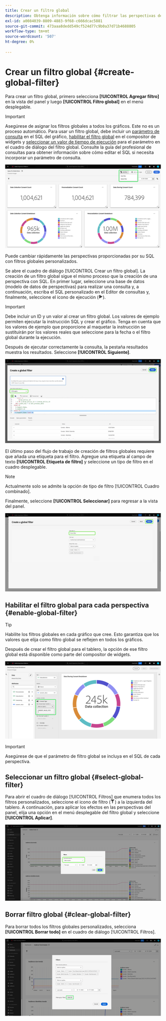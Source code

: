 ```yaml
---
title: Crear un filtro global
description: Obtenga información sobre cómo filtrar las perspectivas de datos con un filtro personalizado aplicado globalmente.
exl-id: a0084039-8809-4883-9f68-c666dcac5881
source-git-commit: 473aaa8dedd549cf524d77c9b0a37d71b4688805
workflow-type: tm+mt
source-wordcount: '507'
ht-degree: 0%

---
```


# Crear un filtro global {#create-global-filter}

Para crear un filtro global, primero selecciona **[!UICONTROL Agregar filtro]** en la vista del panel y luego **[!UICONTROL Filtro global]** en el menú desplegable.

>[!IMPORTANT]
>
>Asegúrese de asignar los filtros globales a todos los gráficos. Este no es un proceso automático. Para usar un filtro global, debe incluir un [parámetro de consulta](../../../query-service/ui/parameterized-queries.md) en el SQL del gráfico, [habilitar el filtro global](#enable-global-filter) en el compositor de widgets y [seleccionar un valor de tiempo de ejecución](#select-global-filter) para el parámetro en el cuadro de diálogo del filtro global. Consulte la guía del profesional de consultas para obtener información sobre cómo editar el SQL si necesita incorporar un parámetro de consulta.

![Panel personalizado con el elemento Agregar filtro y su menú desplegable resaltados.](../../images/sql-insights-query-pro-mode/add-filter.png)

Puede cambiar rápidamente las perspectivas proporcionadas por su SQL con filtros globales personalizados.

Se abre el cuadro de diálogo [!UICONTROL Crear un filtro global]. La creación de un filtro global sigue el mismo proceso que la creación de una perspectiva con SQL. En primer lugar, seleccione una base de datos (modelo de datos de perspectivas) para realizar una consulta y, a continuación, escriba el SQL personalizado en el Editor de consultas y, finalmente, seleccione el icono de ejecución (![Icono de ejecución.](/help/images/icons/play.png)).

>[!IMPORTANT]
>
>Debe incluir un ID y un valor al crear un filtro global. Los valores de ejemplo permiten ejecutar la instrucción SQL y crear el gráfico. Tenga en cuenta que los valores de ejemplo que proporcione al maquetar la instrucción se sustituirán por los valores reales que seleccione para la fecha o el filtro global durante la ejecución.

Después de ejecutar correctamente la consulta, la pestaña resultados muestra los resultados. Seleccione **[!UICONTROL Siguiente]**.

![Cuadro de diálogo [!UICONTROL Crear un filtro global] con el menú desplegable del conjunto de datos, el icono de ejecución y Siguiente resaltados.](../../images/sql-insights-query-pro-mode/global-filter.png)

El último paso del flujo de trabajo de creación de filtros globales requiere que añada una etiqueta para el filtro. Agregue una etiqueta al campo de texto **[!UICONTROL Etiqueta de filtro]** y seleccione un tipo de filtro en el cuadro desplegable.

>[!NOTE]
>
>Actualmente solo se admite la opción de tipo de filtro [!UICONTROL Cuadro combinado].

Finalmente, seleccione **[!UICONTROL Seleccionar]** para regresar a la vista del panel.

![Cuadro de diálogo [!UICONTROL Crear un filtro global] con la opción Seleccionar y la entrada de texto de la etiqueta Filtro resaltada.](../../images/sql-insights-query-pro-mode/global-filter-label.png)

## Habilitar el filtro global para cada perspectiva {#enable-global-filter}

>[!TIP]
>
>Habilite los filtros globales en cada gráfico que cree. Esto garantiza que los valores que elija como filtro global se reflejen en todos los gráficos.

Después de crear el filtro global para el tablero, la opción de ese filtro global está disponible como parte del compositor de widgets.

![Se ha resaltado la opción del compositor de widgets con el filtro global.](../../images/sql-insights-query-pro-mode/global-filter-consent.png)

>[!IMPORTANT]
>
>Asegúrese de que el parámetro de filtro global se incluya en el SQL de cada perspectiva.

## Seleccionar un filtro global {#select-global-filter}

Para abrir el cuadro de diálogo [!UICONTROL Filtros] que enumera todos los filtros personalizados, seleccione el icono de filtro (![Un icono de filtro.](/help/images/icons/filter.png)) a la izquierda del tablero. A continuación, para aplicar los efectos en las perspectivas del panel, elija una opción en el menú desplegable del filtro global y seleccione **[!UICONTROL Aplicar]**.

![Un panel personalizado con el cuadro de diálogo de filtro resaltado.](../../images/sql-insights-query-pro-mode/custom-filters.png)

## Borrar filtro global {#clear-global-filter}

Para borrar todos los filtros globales personalizados, selecciona **[!UICONTROL Borrar todo]** en el cuadro de diálogo [!UICONTROL Filtros].

![Cuadro de diálogo Filtros con Borrar todo resaltado.](../../images/sql-insights-query-pro-mode/clear-all.png)

